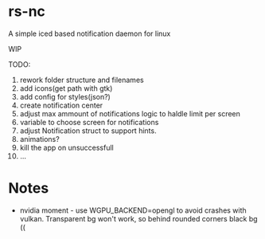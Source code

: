 # rs-nc
A simple iced based notification daemon for linux

WIP

TODO:
1) rework folder structure and filenames
2) add icons(get path with gtk)
3) add config for styles(json?)
5) create notification center
6) adjust max ammount of notifications logic to haldle limit per screen
7) variable to choose screen for notifications
8) adjust Notification struct to support hints.
9) animations?
10) kill the app on unsuccessfull 
11) ...


# Notes

* nvidia moment - use WGPU_BACKEND=opengl to avoid crashes with vulkan. Transparent bg won't work, so behind rounded corners black bg ((
